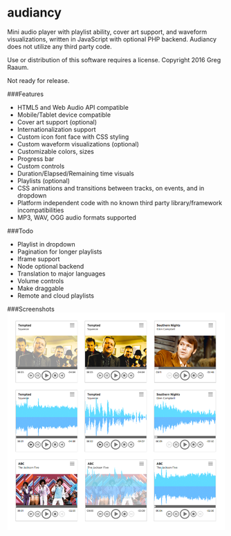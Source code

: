 # audiancy

Mini audio player with playlist ability, cover art support,  and waveform visualizations, written in JavaScript with optional PHP backend.  Audiancy does not utilize any third party code.

Use or distribution of this software requires a license.  Copyright 2016 Greg Raaum.

Not ready for release.

###Features

- HTML5 and Web Audio API compatible
- Mobile/Tablet device compatible
- Cover art support (optional)
- Internationalization support
- Custom icon font face with CSS styling
- Custom waveform visualizations (optional)
- Customizable colors, sizes
- Progress bar
- Custom controls
- Duration/Elapsed/Remaining time visuals
- Playlists (optional)
- CSS animations and transitions between tracks, on events, and in dropdown
- Platform independent code with no known third party library/framework incompatibilities
- MP3, WAV, OGG audio formats supported

###Todo

- Playlist in dropdown
- Pagination for longer playlists
- Iframe support
- Node optional backend
- Translation to major languages
- Volume controls
- Make draggable
- Remote and cloud playlists

###Screenshots
![](screenshots/player.png)
